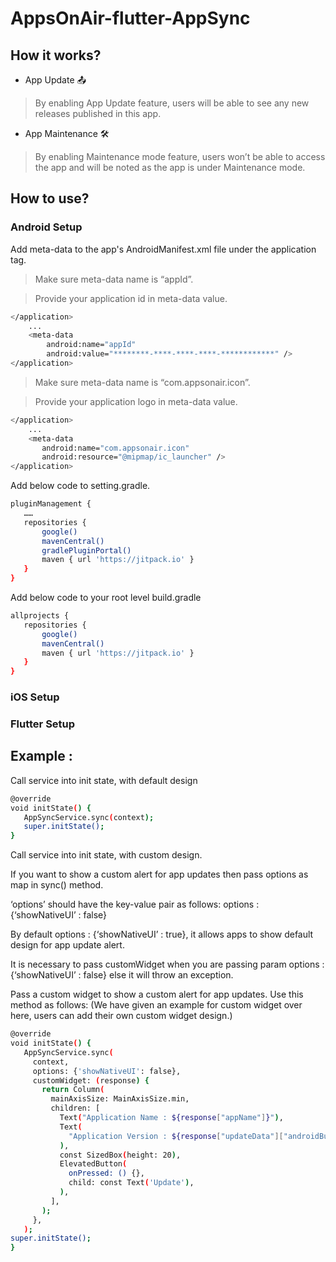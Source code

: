 # AppsOnAir-flutter-AppSync


## How it works? 

- App Update 📤 
>By enabling App Update feature, users will be able to see  any new releases published in this app.

- App Maintenance 🛠️ 
>By enabling Maintenance mode feature, users won’t be able to access the app and will be noted as the app is under Maintenance mode.


## How to use?

### Android Setup

Add meta-data to the app's AndroidManifest.xml file under the application tag.

>Make sure meta-data name is “appId”.

>Provide your application id in meta-data value.


```sh
</application>
    ...
    <meta-data
        android:name="appId"
        android:value="********-****-****-****-************" />
</application>
```

>Make sure meta-data name is “com.appsonair.icon”.

>Provide your application logo in meta-data value.

```sh
</application>
    ...
    <meta-data
       android:name="com.appsonair.icon"
       android:resource="@mipmap/ic_launcher" />
</application>
```


Add below code to setting.gradle.

```sh
pluginManagement {
   ……
   repositories {
       google()
       mavenCentral()
       gradlePluginPortal()
       maven { url 'https://jitpack.io' }
   }
}
```

Add below code to your root level build.gradle

```sh
allprojects {
   repositories {
       google()
       mavenCentral()
       maven { url 'https://jitpack.io' }
   }
}
```


### iOS Setup


### Flutter Setup


## Example :

Call service into init state, with default design

```sh
@override
void initState() {
   AppSyncService.sync(context);
   super.initState();
}
```

Call service into init state, with custom design.

If you want to show a custom alert for app updates then pass options as map in sync() method. 

‘options’ should have the key-value pair as follows:
options : {‘showNativeUI’ : false}

By default options : {‘showNativeUI’ : true}, it allows apps to show default design for app update alert.

It is necessary to pass customWidget when you are passing param options : {‘showNativeUI’ : false} else it will throw an exception.

Pass a custom widget to show a custom alert for app updates. Use this method as follows: (We have given an example for custom widget over here, users can add their own custom widget design.)


```sh
@override
void initState() {
   AppSyncService.sync(
     context,
     options: {'showNativeUI': false},
     customWidget: (response) {
       return Column(
         mainAxisSize: MainAxisSize.min,
         children: [
           Text("Application Name : ${response["appName"]}"),
           Text(
             "Application Version : ${response["updateData"]["androidBuildNumber"]}",
           ),
           const SizedBox(height: 20),
           ElevatedButton(
             onPressed: () {},
             child: const Text('Update'),
           ),
         ],
       );
     },
   );
super.initState();
}
```
